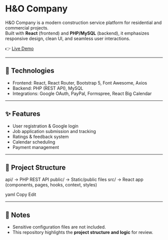 # H&O Company

H&O Company is a modern construction service platform for residential and commercial projects.  
Built with **React** (frontend) and **PHP/MySQL** (backend), it emphasizes responsive design, clean UI, and seamless user interactions.

👉 [Live Demo](https://hocompany.website/)

---

## 🚀 Technologies

- Frontend: React, React Router, Bootstrap 5, Font Awesome, Axios
- Backend: PHP (REST API), MySQL
- Integrations: Google OAuth, PayPal, Formspree, React Big Calendar

---

## ✨ Features

- User registration & Google login
- Job application submission and tracking
- Ratings & feedback system
- Calendar scheduling
- Payment management

---

## 📂 Project Structure

api/ → PHP REST API
public/ → Static/public files
src/ → React app (components, pages, hooks, context, styles)

yaml
Copy
Edit

---

## 📌 Notes

- Sensitive configuration files are not included.
- This repository highlights the **project structure and logic** for review.
